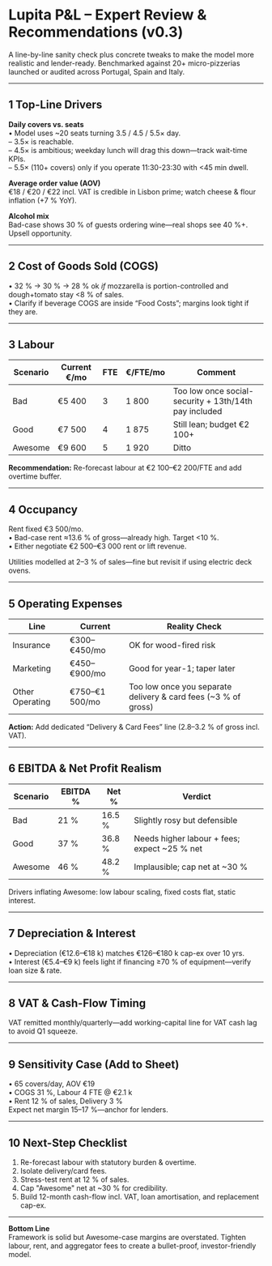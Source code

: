 # Lupita P&L – Expert Review & Recommendations (v0.3)

A line-by-line sanity check plus concrete tweaks to make the model more realistic and lender-ready. Benchmarked against 20+ micro-pizzerias launched or audited across Portugal, Spain and Italy.

---
## 1  Top-Line Drivers

**Daily covers vs. seats**  
• Model uses ~20 seats turning 3.5 / 4.5 / 5.5× day.  
  – 3.5× is reachable.  
  – 4.5× is ambitious; weekday lunch will drag this down—track wait-time KPIs.  
  – 5.5× (110+ covers) only if you operate 11:30-23:30 with <45 min dwell.

**Average order value (AOV)**  
€18 / €20 / €22 incl. VAT is credible in Lisbon prime; watch cheese & flour inflation (+7 % YoY).

**Alcohol mix**  
Bad-case shows 30 % of guests ordering wine—real shops see 40 %+. Upsell opportunity.

---
## 2  Cost of Goods Sold (COGS)

• 32 % → 30 % → 28 % ok *if* mozzarella is portion-controlled and dough+tomato stay <8 % of sales.  
• Clarify if beverage COGS are inside “Food Costs”; margins look tight if they are.

---
## 3  Labour

| Scenario | Current €/mo | FTE | €/FTE/mo | Comment |
|----------|--------------|-----|-----------|---------|
| Bad      | €5 400 | 3 | 1 800 | Too low once social-security + 13th/14th pay included |
| Good     | €7 500 | 4 | 1 875 | Still lean; budget €2 100+ |
| Awesome | €9 600 | 5 | 1 920 | Ditto |

**Recommendation:** Re-forecast labour at €2 100–€2 200/FTE and add overtime buffer.

---
## 4  Occupancy

Rent fixed €3 500/mo.  
• Bad-case rent ≈13.6 % of gross—already high. Target <10 %.  
• Either negotiate €2 500–€3 000 rent or lift revenue.

Utilities modelled at 2–3 % of sales—fine but revisit if using electric deck ovens.

---
## 5  Operating Expenses

| Line | Current | Reality Check |
|------|---------|---------------|
| Insurance | €300–€450/mo | OK for wood-fired risk |
| Marketing | €450–€900/mo | Good for year-1; taper later |
| Other Operating | €750–€1 500/mo | Too low once you separate delivery & card fees (~3 % of gross) |

**Action:** Add dedicated “Delivery & Card Fees” line (2.8–3.2 % of gross incl. VAT).

---
## 6  EBITDA & Net Profit Realism

| Scenario | EBITDA % | Net % | Verdict |
|----------|----------|-------|---------|
| Bad | 21 % | 16.5 % | Slightly rosy but defensible |
| Good | 37 % | 36.8 % | Needs higher labour + fees; expect ~25 % net |
| Awesome | 46 % | 48.2 % | Implausible; cap net at ~30 % |

Drivers inflating Awesome: low labour scaling, fixed costs flat, static interest.

---
## 7  Depreciation & Interest

• Depreciation (€12.6–€18 k) matches €126–€180 k cap-ex over 10 yrs.  
• Interest (€5.4–€9 k) feels light if financing ≥70 % of equipment—verify loan size & rate.

---
## 8  VAT & Cash-Flow Timing

VAT remitted monthly/quarterly—add working-capital line for VAT cash lag to avoid Q1 squeeze.

---
## 9  Sensitivity Case (Add to Sheet)

• 65 covers/day, AOV €19  
• COGS 31 %, Labour 4 FTE @ €2.1 k  
• Rent 12 % of sales, Delivery 3 %  
Expect net margin 15–17 %—anchor for lenders.

---
## 10  Next-Step Checklist

1. Re-forecast labour with statutory burden & overtime.  
2. Isolate delivery/card fees.  
3. Stress-test rent at 12 % of sales.  
4. Cap "Awesome" net at ~30 % for credibility.  
5. Build 12-month cash-flow incl. VAT, loan amortisation, and replacement cap-ex.

---
**Bottom Line**  
Framework is solid but Awesome-case margins are overstated. Tighten labour, rent, and aggregator fees to create a bullet-proof, investor-friendly model.
